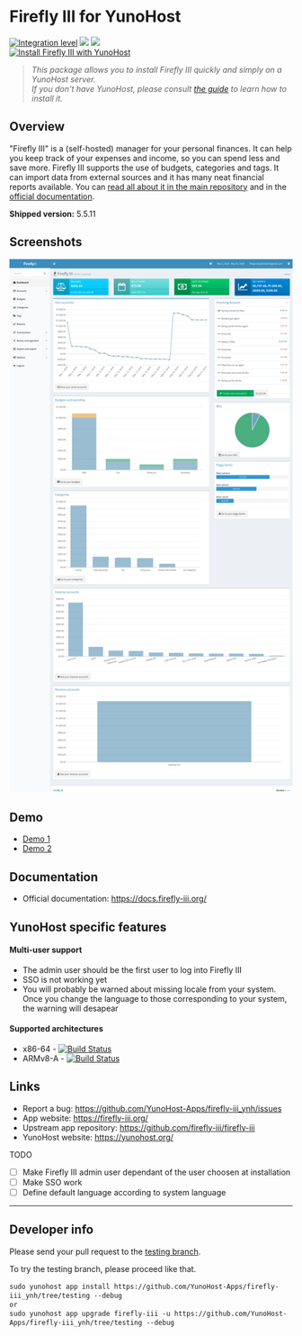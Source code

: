 # Firefly III for YunoHost

[![Integration level](https://dash.yunohost.org/integration/firefly-iii.svg)](https://dash.yunohost.org/appci/app/firefly-iii) ![](https://ci-apps.yunohost.org/ci/badges/firefly-iii.status.svg) ![](https://ci-apps.yunohost.org/ci/badges/firefly-iii.maintain.svg)  
[![Install Firefly III with YunoHost](https://install-app.yunohost.org/install-with-yunohost.png)](https://install-app.yunohost.org/?app=firefly-iii)

> *This package allows you to install Firefly III quickly and simply on a YunoHost server.  
If you don't have YunoHost, please consult [the guide](https://yunohost.org/#/install) to learn how to install it.*

## Overview
"Firefly III" is a (self-hosted) manager for your personal finances. It can help you keep track of your expenses and income, so you can spend less and save more. Firefly III supports the use of budgets, categories and tags. It can import data from external sources and it has many neat financial reports available. You can [read all about it in the main repository](https://github.com/firefly-iii/firefly-iii) and in the [official documentation](https://firefly-iii.readthedocs.io/en/latest/).

**Shipped version:** 5.5.11

## Screenshots

![](index.png)

## Demo

* [Demo 1](https://demo.firefly-iii.org/login)
* [Demo 2](http://www.softaculous.com/softaculous/demos/Firefly_III)

## Documentation

 * Official documentation: https://docs.firefly-iii.org/

## YunoHost specific features

#### Multi-user support

- The admin user should be the first user to log into Firefly III
- SSO is not working yet
- You will probably be warned about missing locale from your system. Once you change the language to those corresponding to your system, the warning will desapear

#### Supported architectures

* x86-64 - [![Build Status](https://ci-apps.yunohost.org/ci/logs/firefly-iii%20%28Apps%29.svg)](https://ci-apps.yunohost.org/ci/apps/firefly-iii/)
* ARMv8-A - [![Build Status](https://ci-apps-arm.yunohost.org/ci/logs/firefly-iii%20%28Apps%29.svg)](https://ci-apps-arm.yunohost.org/ci/apps/firefly-iii/)

## Links

 * Report a bug: https://github.com/YunoHost-Apps/firefly-iii_ynh/issues
 * App website: https://firefly-iii.org/
 * Upstream app repository: https://github.com/firefly-iii/firefly-iii
 * YunoHost website: https://yunohost.org/

TODO
 - [ ] Make Firefly III admin user dependant of the user choosen at installation
 - [ ] Make SSO work
 - [ ] Define default language according to system language

---

## Developer info

Please send your pull request to the [testing branch](https://github.com/YunoHost-Apps/firefly-iii_ynh/tree/testing).

To try the testing branch, please proceed like that.
```
sudo yunohost app install https://github.com/YunoHost-Apps/firefly-iii_ynh/tree/testing --debug
or
sudo yunohost app upgrade firefly-iii -u https://github.com/YunoHost-Apps/firefly-iii_ynh/tree/testing --debug
```
